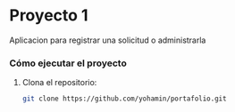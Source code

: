 # Proyecto 1

Aplicacion para registrar una solicitud o administrarla

### Cómo ejecutar el proyecto
1. Clona el repositorio:
   ```bash
   git clone https://github.com/yohamin/portafolio.git
